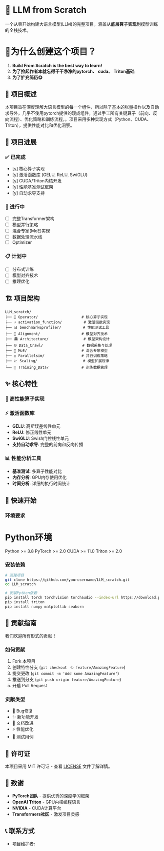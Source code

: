 # 🚀 LLM from Scratch
一个从零开始构建大语言模型(LLM)的完整项目，涵盖从**底层算子实现**到模型训练的全栈技术。
# 🤔为什么创建这个项目？

1. **Build From Scratch is the best way to learn!**
2. **为了捡起作者本就忘得干干净净的pytorch、 cuda、 Triton基础**
3. **为了扩充简历😋**

## 📖 项目概述

本项目旨在深度理解大语言模型的每一个组件，所以除了基本的张量操作以及自动求导外，几乎不使用pytorch提供的现成组件，通过手工所有关键算子（前向、反向流程）、优化策略和训练流程，。项目采用多种实现方式（Python、CUDA、Triton），提供性能对比和优化洞察。


## 🎯 项目进展

### ✅ 已完成
- [y] 核心算子实现 
- [y] 激活函数库 (GELU, ReLU, SwiGLU)
- [y] CUDA/Triton内核开发
- [y] 性能基准测试框架
- [y] 自动求导支持

### 🚧 进行中
- [ ] 完整Transformer架构
- [ ] 模型并行策略
- [ ] 混合专家(MoE)实现
- [ ] 数据处理流水线
- [ ] Optimizer

### 📋 计划中
- [ ] 分布式训练
- [ ] 模型对齐技术
- [ ] 推理优化

## 🏗️ 项目架构

```
LLM_scratch/
├── 🧮 Operator/                    # 核心算子实现
├── ⚡ activation_function/          # 激活函数实现
├── 📊 benchmark&profiler/          # 性能测试工具
├── 🎯 Alignment/                   # 模型对齐技术
├── 🏛️ Architecture/                # 模型架构设计
├── 🌐 Data_Crawl/                  # 数据采集与处理
├── 🔀 MoE/                         # 混合专家模型
├── ⚖️ Parallelsim/                 # 并行训练策略
├── 📈 Scaling/                     # 模型扩展规律
└── 💾 Training_Data/               # 训练数据管理
```

## ✨ 核心特性

### 🧮 高性能算子实现

### ⚡ 激活函数库
- **GELU**: 高斯误差线性单元
- **ReLU**: 修正线性单元  
- **SwiGLU**: Swish门控线性单元
- **支持自动求导**: 完整的前向和反向传播

### 📊 性能分析工具
- **基准测试**: 多算子性能对比
- **内存分析**: GPU内存使用优化
- **时间分析**: 详细的执行时间统计

## 🚀 快速开始

### 环境要求

# Python环境
Python >= 3.8
PyTorch >= 2.0
CUDA >= 11.0
Triton >= 2.0


### 安装依赖

```bash
# 克隆项目
git clone https://github.com/yourusername/LLM_scratch.git
cd LLM_scratch

# 安装Python依赖
pip install torch torchvision torchaudio --index-url https://download.pytorch.org/whl/cu118
pip install triton
pip install numpy matplotlib seaborn
```




## 🤝 贡献指南

我们欢迎所有形式的贡献！

### 如何贡献
1. Fork 本项目
2. 创建特性分支 (`git checkout -b feature/AmazingFeature`)
3. 提交更改 (`git commit -m 'Add some AmazingFeature'`)
4. 推送到分支 (`git push origin feature/AmazingFeature`)
5. 开启 Pull Request

### 贡献类型
- 🐛 Bug修复
- ✨ 新功能开发
- 📝 文档改进
- ⚡ 性能优化
- 🧪 测试用例

## 📄 许可证

本项目采用 MIT 许可证 - 查看 [LICENSE](LICENSE) 文件了解详情。

## 🙏 致谢

- **PyTorch团队** - 提供优秀的深度学习框架
- **OpenAI Triton** - GPU内核编程语言
- **NVIDIA** - CUDA计算平台
- **Transformers社区** - 激发项目灵感

## 📞 联系方式

- 项目维护者: [](1805112144[at]qq[dot]com)

